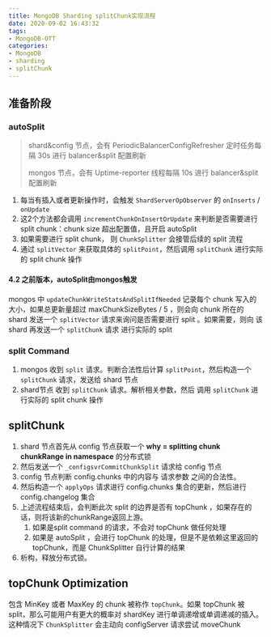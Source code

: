 ```yaml
---
title: MongoDB Sharding splitChunk实现流程
date: 2020-09-02 16:43:32
tags:
- MongoDB-OTT
categories:
- MongoDB
- sharding
- splitChunk
---
```


## 准备阶段

### autoSplit

> shard&config 节点，会有 PeriodicBalancerConfigRefresher 定时任务每隔 30s 进行 balancer&split 配置刷新
>
> mongos 节点，会有 Uptime-reporter 线程每隔 10s 进行 balancer&split 配置刷新

1. 每当有插入或者更新操作时，会触发 `ShardServerOpObserver` 的 `onInserts` / `onUpdate`
2. 这2个方法都会调用 `incrementChunkOnInsertOrUpdate` 来判断是否需要进行 split chunk：chunk size 超出配置值，且开启 autoSplit
3. 如果需要进行 split chunk， 则 `ChunkSplitter` 会接管后续的 split 流程
4. 通过 `splitVector` 来获取具体的 `splitPoint`，然后调用 `splitChunk` 进行实际的 split chunk 操作

#### 4.2 之前版本，autoSplit由mongos触发

mongos 中 `updateChunkWriteStatsAndSplitIfNeeded` 记录每个 chunk 写入的大小，如果总更新量超过 maxChunkSizeBytes / 5 ，则会向 chunk 所在的 shard 发送一个 `splitVector` 请求来询问是否需要进行 split 。如果需要，则向 该shard 再发送一个 `splitChunk` 请求 进行实际的 split

### split Command

1. mongos 收到 `split` 请求。判断合法性后计算 `splitPoint`，然后构造一个 `splitChunk` 请求，发送给 shard 节点
2. shard节点 收到 `splitChunk` 请求。解析相关参数，然后 调用 `splitChunk` 进行实际的 split chunk 操作



## splitChunk

1. shard 节点首先从 config 节点获取一个 **why = splitting chunk chunkRange in namespace** 的分布式锁
2. 然后发送一个 `_configsvrCommitChunkSplit` 请求给 config 节点
3. config 节点判断 config.chunks 中的内容与 请求参数 之间的合法性。
4. 然后构造一个 `applyOps` 请求进行 config.chunks 集合的更新，然后进行 config.changelog 集合
5. 上述流程结束后，会判断此次 split 的边界是否有 topChunk ，如果存在的话，则将该新的chunkRange返回上游。
   1. 如果是split command 的请求，不会对 topChunk 做任何处理
   2. 如果是 autoSplit ，会进行 topChunk 的处理，但是不是依赖这里返回的 topChunk，而是 ChunkSplitter 自行计算的结果
6. 析构，释放分布式锁。



## topChunk Optimization

包含 MinKey 或者 MaxKey 的 chunk 被称作 `topChunk`。如果 topChunk 被 split，那么可能用户有更大的概率对 shardKey 进行单调递增或单调递减的插入。这种情况下 `ChunkSplitter` 会主动向 configServer 请求尝试 moveChunk